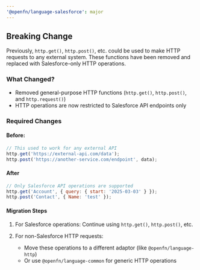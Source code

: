 ```yaml
---
'@openfn/language-salesforce': major
---
```


## Breaking Change

Previously, `http.get()`, `http.post()`, etc. could be used to make HTTP
requests to any external system. These functions have been removed and replaced
with Salesforce-only HTTP operations.

### What Changed?

- Removed general-purpose HTTP functions (`http.get()`, `http.post()`, and
  `http.request()`)
- HTTP operations are now restricted to Salesforce API endpoints only

### Required Changes

#### Before:

```js
// This used to work for any external API
http.get('https://external-api.com/data');
http.post('https://another-service.com/endpoint', data);
```

#### After

```js
// Only Salesforce API operations are supported
http.get('Account', { query: { start: '2025-03-03' } });
http.post('Contact', { Name: 'test' });
```

#### Migration Steps

1. For Salesforce operations: Continue using `http.get()`, `http.post()`, etc.

2. For non-Salesforce HTTP requests:

   - Move these operations to a different adaptor (like `@openfn/language-http`)
   - Or use `@openfn/language-common` for generic HTTP operations

